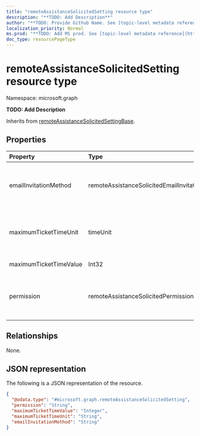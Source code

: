 ```yaml
---
title: "remoteAssistanceSolicitedSetting resource type"
description: "**TODO: Add Description**"
author: "**TODO: Provide Github Name. See [topic-level metadata reference](https://msgo.azurewebsites.net/add/document/guidelines/metadata.html#topic-level-metadata)**"
localization_priority: Normal
ms.prod: "**TODO: Add MS prod. See [topic-level metadata reference](https://msgo.azurewebsites.net/add/document/guidelines/metadata.html#topic-level-metadata)**"
doc_type: resourcePageType
---
```


# remoteAssistanceSolicitedSetting resource type

Namespace: microsoft.graph

**TODO: Add Description**


Inherits from [remoteAssistanceSolicitedSettingBase](../resources/remoteassistancesolicitedsettingbase.md).

## Properties
|Property|Type|Description|
|:---|:---|:---|
|emailInvitationMethod|remoteAssistanceSolicitedEmailInvitationMethod|**TODO: Add Description**. Possible values are: `simpleMAPI`, `mailTo`.|
|maximumTicketTimeUnit|timeUnit|**TODO: Add Description**. Possible values are: `minutes`, `hours`, `days`.|
|maximumTicketTimeValue|Int32|**TODO: Add Description**|
|permission|remoteAssistanceSolicitedPermission|**TODO: Add Description**. Possible values are: `view`, `remoteControl`.|

## Relationships
None.

## JSON representation
The following is a JSON representation of the resource.
<!-- {
  "blockType": "resource",
  "@odata.type": "microsoft.graph.remoteAssistanceSolicitedSetting"
}
-->
``` json
{
  "@odata.type": "#microsoft.graph.remoteAssistanceSolicitedSetting",
  "permission": "String",
  "maximumTicketTimeValue": "Integer",
  "maximumTicketTimeUnit": "String",
  "emailInvitationMethod": "String"
}
```

